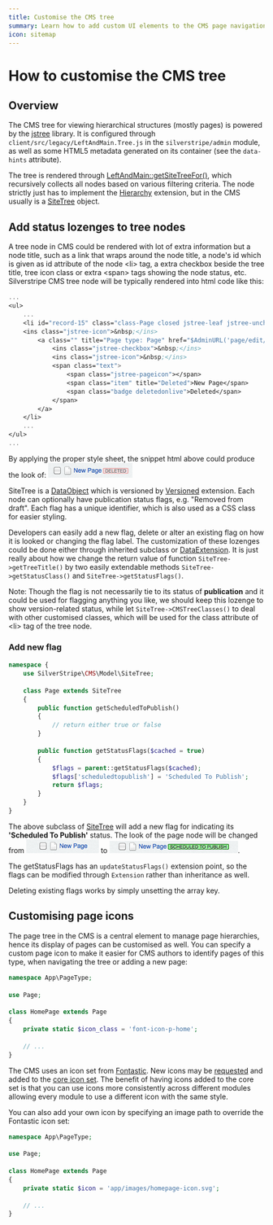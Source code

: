 ```yaml
---
title: Customise the CMS tree
summary: Learn how to add custom UI elements to the CMS page navigation
icon: sitemap
---
```


# How to customise the CMS tree

## Overview

The CMS tree for viewing hierarchical structures (mostly pages) is powered
by the [jstree](https://jstree.com) library. It is configured through
`client/src/legacy/LeftAndMain.Tree.js` in the `silverstripe/admin` module, as well as some
HTML5 metadata generated on its container (see the `data-hints` attribute).

The tree is rendered through [LeftAndMain::getSiteTreeFor()](api:SilverStripe\Admin\LeftAndMain::getSiteTreeFor()),
which recursively collects all nodes based on various filtering criteria.
The node strictly just has to implement the [Hierarchy](api:SilverStripe\ORM\Hierarchy\Hierarchy) extension,
but in the CMS usually is a [SiteTree](api:SilverStripe\CMS\Model\SiteTree) object.

## Add status lozenges to tree nodes

A tree node in CMS could be rendered with lot of extra information but a node title, such as a
link that wraps around the node title, a node's id which is given as id attribute of the node
&lt;li&gt; tag, a extra checkbox beside the tree title, tree icon class or extra &lt;span&gt;
tags showing the node status, etc. Silverstripe CMS tree node will be typically rendered into html
code like this:

```ss
...
<ul>
    ...
    <li id="record-15" class="class-Page closed jstree-leaf jstree-unchecked" data-id="15">
    <ins class="jstree-icon">&nbsp;</ins>
        <a class="" title="Page type: Page" href="$AdminURL('page/edit/show/15')">
            <ins class="jstree-checkbox">&nbsp;</ins>
            <ins class="jstree-icon">&nbsp;</ins>
            <span class="text">
                <span class="jstree-pageicon"></span>
                <span class="item" title="Deleted">New Page</span>
                <span class="badge deletedonlive">Deleted</span>
            </span>
        </a>
    </li>
    ...
</ul>
...
```

By applying the proper style sheet, the snippet html above could produce the look of:
![Page Node Screenshot](../../../_images/tree_node.png "Page Node")

SiteTree is a [DataObject](api:SilverStripe\ORM\DataObject) which is versioned by [Versioned](api:SilverStripe\Versioned\Versioned) extension.
Each node can optionally have publication status flags, e.g. "Removed from draft".
Each flag has a unique identifier, which is also used as a CSS class for easier styling.

Developers can easily add a new flag, delete or alter an existing flag on how it is looked
or changing the flag label. The customization of these lozenges could be done either through
inherited subclass or [DataExtension](api:SilverStripe\ORM\DataExtension). It is just really about how we change the return
value of function `SiteTree->getTreeTitle()` by two easily extendable methods
`SiteTree->getStatusClass()` and `SiteTree->getStatusFlags()`.

Note: Though the flag is not necessarily tie to its status of **publication** and it could
be used for flagging anything you like, we should keep this lozenge to show version-related
status, while let `SiteTree->CMSTreeClasses()` to deal with other customised classes, which
will be used for the class attribute of &lt;li&gt; tag of the tree node.

### Add new flag

```php
namespace {
    use SilverStripe\CMS\Model\SiteTree;

    class Page extends SiteTree
    {
        public function getScheduledToPublish()
        {
            // return either true or false
        }

        public function getStatusFlags($cached = true)
        {
            $flags = parent::getStatusFlags($cached);
            $flags['scheduledtopublish'] = 'Scheduled To Publish';
            return $flags;
        }
    }
}
```

The above subclass of [SiteTree](api:SilverStripe\CMS\Model\SiteTree) will add a new flag for indicating its
**'Scheduled To Publish'** status. The look of the page node will be changed
from ![Normal Page Node](../../../_images/page_node_normal.png) to ![Scheduled Page Node](../../../_images/page_node_scheduled.png).

The getStatusFlags has an `updateStatusFlags()`
extension point, so the flags can be modified through `Extension` rather than
inheritance as well.

Deleting existing flags works by simply unsetting the array key.

## Customising page icons

The page tree in the CMS is a central element to manage page hierarchies, hence its display of pages can be customised as well. You can specify a custom page icon to make it easier for CMS authors to identify pages of this type, when navigating the tree or adding a new page:

```php
namespace App\PageType;

use Page;

class HomePage extends Page
{
    private static $icon_class = 'font-icon-p-home';

    // ...
}
```

The CMS uses an icon set from [Fontastic](https://fontastic.me/). New icons may be [requested](https://github.com/silverstripe/silverstripe-admin/issues/new) and added to the [core icon set](https://silverstripe.github.io/silverstripe-pattern-lib/?selectedKind=Admin%2FIcons&selectedStory=Icon%20reference&full=0&addons=1&stories=1&panelRight=0&addonPanel=storybook%2Factions%2Factions-panel). The benefit of having icons added to the core set is that you can use icons more consistently across different modules allowing every module to use a different icon with the same style.

You can also add your own icon by specifying an image path to override the Fontastic icon set:

```php
namespace App\PageType;

use Page;

class HomePage extends Page
{
    private static $icon = 'app/images/homepage-icon.svg';

    // ...
}
```
